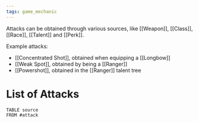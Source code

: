```yaml
---
tags: game_mechanic
---
```


Attacks can be obtained through various sources, like [[Weapon]], [[Class]], [[Race]],  [[Talent]] and [[Perk]].

Example attacks:
- [[Concentrated Shot]], obtained when equipping a [[Longbow]]
- [[Weak Spot]], obtained by being a [[Ranger]]
- [[Powershot]], obtained in the [[Ranger]] talent tree



# List of Attacks

```dataview
TABLE source
FROM #attack 
```

